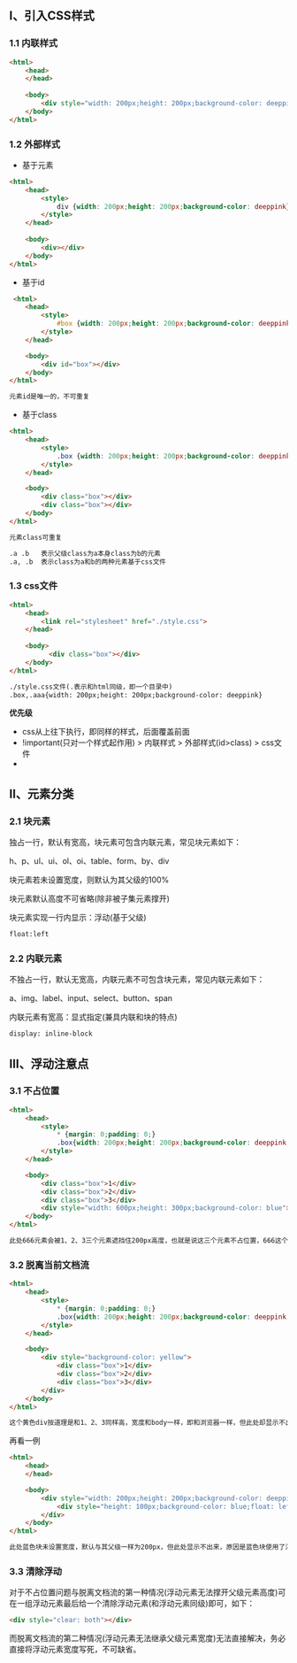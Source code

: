 ## Ⅰ、引入CSS样式

### 1.1 内联样式

```html
<html>
    <head>
    </head>
    
    <body>
        <div style="width: 200px;height: 200px;background-color: deeppink"></div>
    </body>
</html>
```

### 1.2 外部样式

- 基于元素

```html
<html>
	<head>
        <style>
            div {width: 200px;height: 200px;background-color: deeppink}
        </style>
    </head>
    
    <body>
        <div></div>
    </body>
</html>
```

- 基于id

```html
 <html>  
	<head>
        <style>
        	#box {width: 200px;height: 200px;background-color: deeppink}
        </style>
    </head>

    <body>
        <div id="box"></div>
    </body>
</html>

元素id是唯一的，不可重复
```

- 基于class

```html
<html>
    <head>
        <style>
        	.box {width: 200px;height: 200px;background-color: deeppink}
        </style>
    </head>

    <body>
        <div class="box"></div>
        <div class="box"></div>
    </body>
</html>

元素class可重复

.a .b	表示父级class为a本身class为b的元素
.a, .b  表示class为a和b的两种元素基于css文件
```

### 1.3 css文件

```html
<html>
    <head>
    	<link rel="stylesheet" href="./style.css">
    </head>
    
    <body>
          <div class="box"></div>
    </body>
</html>

./style.css文件(.表示和html同级，即一个目录中)
.box,.aaa{width: 200px;height: 200px;background-color: deeppink}
```

**优先级**

- css从上往下执行，即同样的样式，后面覆盖前面
- !important(只对一个样式起作用) > 内联样式 > 外部样式(id>class) > css文件
- 

## Ⅱ、元素分类

### 2.1 块元素

独占一行，默认有宽高，块元素可包含内联元素，常见块元素如下：

h、p、ul、ui、ol、oi、table、form、by、div

块元素若未设置宽度，则默认为其父级的100%

块元素默认高度不可省略(除非被子集元素撑开)

块元素实现一行内显示：浮动(基于父级)

```html
float:left
```

### 2.2 内联元素

不独占一行，默认无宽高，内联元素不可包含块元素，常见内联元素如下：

a、img、label、input、select、button、span

内联元素有宽高：显式指定(兼具内联和块的特点)

```html
display: inline-block
```



## Ⅲ、浮动注意点

### 3.1 不占位置

```html
<html>
    <head>
    	<style>
        	* {margin: 0;padding: 0;}
        	.box{width: 200px;height: 200px;background-color: deeppink;float: left}
    	</style>
	</head>

	<body>
        <div class="box">1</div>
        <div class="box">2</div>
        <div class="box">3</div>
        <div style="width: 600px;height: 300px;background-color: blue">666</div>
	</body>
</html>

此处666元素会被1、2、3三个元素遮挡住200px高度，也就是说这三个元素不占位置，666这个元素当他们不存在，直接基于body布局
```

### 3.2 脱离当前文档流

```html
<html>
    <head>
        <style>
            * {margin: 0;padding: 0;}
            .box{width: 200px;height: 200px;background-color: deeppink;float: left}
        </style>
	</head>

	<body>
    	<div style="background-color: yellow">
        	<div class="box">1</div>
        	<div class="box">2</div>
        	<div class="box">3</div>
    	</div>
	</body>
</html>

这个黄色div按道理是和1、2、3同样高，宽度和body一样，即和浏览器一样，但此处却显示不出来，原因是因为1、2、3使用了浮动，脱离文档流，已经脱离了黄色div，不属于它的子级，它无法给黄色元素撑开高度，所以无法显示

```

再看一例

```html
<html>
    <head>
	</head>

	<body>
    	<div style="width: 200px;height: 200px;background-color: deeppink">
        	<div style="height: 100px;background-color: blue;float: left"></div>
    	</div>
	</body>
</html>

此处蓝色块未设置宽度，默认与其父级一样为200px，但此处显示不出来，原因是蓝色块使用了浮动，脱离了粉红，都不认爹了，爹凭啥为你拉开宽度？

```

### 3.3 清除浮动

对于不占位置问题与脱离文档流的第一种情况(浮动元素无法撑开父级元素高度)可在一组浮动元素最后给一个清除浮动元素(和浮动元素同级)即可，如下：

```html
<div style="clear: both"></div>

```

而脱离文档流的第二种情况(浮动元素无法继承父级元素宽度)无法直接解决，务必直接将浮动元素宽度写死，不可缺省。
